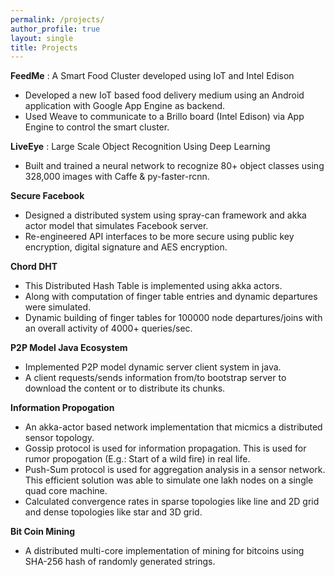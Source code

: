 ```yaml
---
permalink: /projects/ 
author_profile: true
layout: single
title: Projects
---
```

**FeedMe**
: A Smart Food Cluster developed using IoT and Intel Edison

- Developed a new IoT based food delivery medium using an Android application with Google App Engine as backend.
- Used Weave to communicate to a Brillo board (Intel Edison) via App Engine to control the smart cluster.


**LiveEye**
: Large Scale Object Recognition Using Deep Learning

- Built and trained a neural network to recognize 80+ object classes using 328,000 images with Caffe & py-faster-rcnn.


**Secure Facebook**

- Designed a distributed system using spray-can framework and akka actor model that simulates Facebook server.
- Re-engineered API interfaces to be more secure using public key encryption, digital signature and AES encryption.


**Chord DHT**

- This Distributed Hash Table is implemented using akka actors.
- Along with computation of finger table entries and dynamic departures were simulated.
- Dynamic building of finger tables for 100000 node departures/joins with an overall activity of 4000+ queries/sec.


**P2P Model Java Ecosystem**

- Implemented P2P model dynamic server client system in java.
- A client requests/sends information from/to bootstrap server to download the content or to distribute its chunks.


**Information Propogation** 

- An akka-actor based network implementation that micmics a distributed sensor topology.
- Gossip protocol is used for information propagation. This is used for rumor propogation (E.g.: Start of a wild fire) in real life.
- Push-Sum protocol is used for aggregation analysis in a sensor network. This efficient solution was able to simulate one lakh nodes on a single quad core machine.
- Calculated convergence rates in sparse topologies like line and 2D grid and dense topologies like star and 3D grid.


**Bit Coin Mining**

- A distributed multi-core implementation of mining for bitcoins using SHA-256 hash of randomly generated strings.